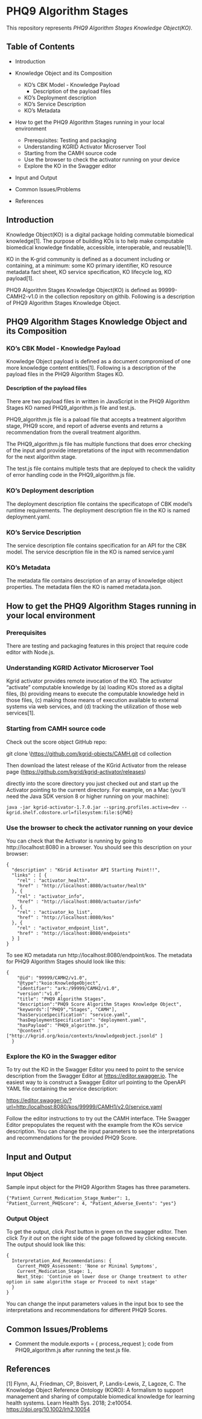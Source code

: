 # PHQ9 Algorithm Stages

This repository represents _PHQ9 Algorithm Stages Knowledge Object(KO)_. 

## Table of Contents

- Introduction

- Knowledge Object and its Composition
    - KO’s CBK Model - Knowledge Payload
        - Description of the payload files
    - KO’s Deployment description
    - KO’s Service Description
    - KO’s Metadata

- How to get the PHQ9 Algorithm Stages running in your local environment
    - Prerequisites: Testing and packaging
    - Understanding KGRID Activator Microserver Tool
    - Starting from the CAMH source code
    - Use the browser to check the activator running on your device
    - Explore the KO in the Swagger editor

- Input and Output
- Common Issues/Problems
- References

## Introduction

Knowledge Object(KO) is a digital package holding commutable biomedical knowledge[1]. The purpose of building KOs is to help make computable biomedical knowledge findable, accessible, interoperable, and reusable[1]. 

KO in the K-grid community is defined as a document including or containing, at a minimum: some KO primary identifier, KO resource metadata fact sheet, KO service specification, KO lifecycle log, KO payload[1]. 

PHQ9 Algorithm Stages Knowledge Object(KO) is defined as 99999-CAMH2-v1.0 in the collection repository on githib. Following is a description of PHQ9 Algorithm Stages Knowledge Object.

## PHQ9 Algorithm Stages Knowledge Object and its Composition

### KO’s CBK Model - Knowledge Payload

Knowledge Object payload is defined as a document compromised of one more knowledge content entities[1]. Following is a description of the payload files in the PHQ9 Algorithm Stages KO.

#### Description of the payload files
There are two payload files in written in JavaScript in the PHQ9 Algorithm Stages KO named PHQ9_algorithm.js file and test.js. 

PHQ9_algorithm.js file is a paload file that accepts a treatment algorithm stage, PHQ9 score, and report of adverse events and returns a recommendation from the overall treatment algorithm.

The PHQ9_algorithm.js file has multiple functions that does error checking of the input and provide interpretations of the input with recommendation for the next algorithm stage.

The test.js file contains multiple tests that are deployed to check the validity of error handling code in the PHQ9_algorithm.js file.

### KO’s Deployment description
The deployment description file contains the specificatopn of CBK model’s runtime requirements. The deployment description file in the KO is named deployment.yaml.

### KO’s Service Description
The service description file contains specification for an API for the CBK model. The  service description file in the KO is named service.yaml

### KO’s Metadata
The metadata file contains description of an array of knowledge object properties. The metadata filen the KO is named metadata.json.

## How to get the PHQ9 Algorithm Stages running in your local environment

### Prerequisites
There are testing and packaging features in this project that require code editor with Node.js.

### Understanding KGRID Activator Microserver Tool
Kgrid activator provides remote invocation of the KO. The activator “activate” computable knowledge by (a) loading KOs stored as a digital files, (b) providing means to execute the computable knowledge held in those files, (c) making those means of execution available to external systems via web services, and (d) tracking the utilization of those web services[1].

### Starting from CAMH source code
Check out the score object GitHub repo:

git clone \https://github.com/kgrid-objects/CAMH.git
cd collection

Then download the latest release of the KGrid Activator from the release page (https://github.com/kgrid/kgrid-activator/releases)

directly into the score directory you just checked out and start up the Activator pointing to the current directory. For example, on a Mac (you'll need the Java SDK version 8 or higher running on your machine):

```
java -jar kgrid-activator-1.7.0.jar --spring.profiles.active=dev --kgrid.shelf.cdostore.url=filesystem:file:${PWD}
```

### Use the browser to check the activator running on your device
You can check that the Activator is running by going to http://localhost:8080 in a browser. You should see this description on your browser:
```
{
  "description" : "KGrid Activator API Starting Point!!",
  "links" : [ {
    "rel" : "activator_health",
    "href" : "http://localhost:8080/actuator/health"
  }, {
    "rel" : "activator_info",
    "href" : "http://localhost:8080/actuator/info"
  }, {
    "rel" : "activator_ko_list",
    "href" : "http://localhost:8080/kos"
  }, {
    "rel" : "activator_endpoint_list",
    "href" : "http://localhost:8080/endpoints"
  } ]
}
```
To see KO metadata run http://localhost:8080/endpoint/kos. The metadata for PHQ9 Algorithm Stages should look like this:
```
{
    "@id": "99999/CAMH2/v1.0",
    "@type":"koio:KnowledgeObject",
    "identifier": "ark:/99999/CAMH2/v1.0",
    "version":"v1.0",
    "title": "PHQ9 Algorithm Stages",
    "description":"PHQ9 Score Algorithm Stages Knowledge Object",
    "keywords":["PHQ9","Stages", "CAMH"],
    "hasServiceSpecification": "service.yaml",
    "hasDeploymentSpecification": "deployment.yaml",
    "hasPayload": "PHQ9_algorithm.js",
    "@context" : ["http://kgrid.org/koio/contexts/knowledgeobject.jsonld" ]
  }
```

### Explore the KO in the Swagger editor
To try out the KO in the Swagger Editor you need to point to the service description from the Swagger Editor at https://editor.swagger.io. The easiest way to is construct a Swagger Editor url pointing to the OpenAPI YAML file containing the service description:

https://editor.swagger.io/?url=http:/localhost:8080/kos/99999/CAMH1/v2.0/service.yaml

Follow the editor instructions to try out the CAMH interface. THe Swagger Editor prepopulates the request with the example from the KOs service description. You can change the input parameters to see the interpretations and recommendations for the provided PHQ9 Score.

## Input and Output
### Input Object
Sample input object for the PHQ9 Algorithm Stages has three parameters.
```
{"Patient_Current_Medication_Stage_Number": 1, "Patient_Current_PHQScore": 4, "Patient_Adverse_Events": "yes"}
```

### Output Object
To get the output, click _Post_ button in green on the swagger editor. Then click _Try it out_ on the right side of the page followed by clicking execute.
The output should look like this:
```
{
  Interpretation_And_Recommendations: {
    Current_PHQ9_Assessment: 'None or Minimal Symptoms',
    Current_Medication_Stage: 1,
    Next_Step: 'Continue on lower dose or Change treatment to other option in same algorithm stage or Proceed to next stage'
  }
}
```

You can change the input parameters values in the input box to see the interpretations and recommendations for different PHQ9 Scores.


## Common Issues/Problems
- Comment the module.exports = { process_request }; code from PHQ9_algorithm.js after running the test.js file.

## References
[1] Flynn, AJ, Friedman, CP, Boisvert, P, Landis-Lewis, Z, Lagoze, C. The Knowledge Object Reference Ontology (KORO): A formalism to support management and sharing of computable biomedical knowledge for learning health systems. Learn Health Sys. 2018; 2:e10054. https://doi.org/10.1002/lrh2.10054

